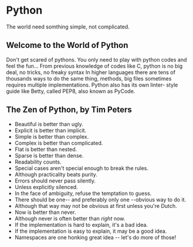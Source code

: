 # Python

The world need somthing simple, not complicated.

## Welcome to the World of Python
Don't get scared of pythons. You only need to play with python codes and feel the fun...
From previous knowledge of codes like C, python is no big deal, no tricks, no freaky syntax
In higher languages there are tens of thousands ways to do the same thing, methods, big files sometimes requires multiple implementations.
Python also has its own linter- style guide like Betty, called PEP8, also known as PyCode.

## The Zen of Python, by Tim Peters

- Beautiful is better than ugly.
- Explicit is better than implicit.
- Simple is better than complex.
- Complex is better than complicated.
- Flat is better than nested.
- Sparse is better than dense.
- Readability counts.
- Special cases aren't special enough to break the rules.
- Although practicality beats purity.
- Errors should never pass silently.
- Unless explicitly silenced.
- In the face of ambiguity, refuse the temptation to guess.
- There should be one-- and preferably only one --obvious way to do it.
- Although that way may not be obvious at first unless you're Dutch.
- Now is better than never.
- Although never is often better than *right* now.
- If the implementation is hard to explain, it's a bad idea.
- If the implementation is easy to explain, it may be a good idea.
- Namespaces are one honking great idea -- let's do more of those!
